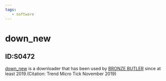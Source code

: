 ```yaml
---
tags:
   - software
---
```

# down_new
## ID:S0472
 [down_new](software/S0472) is a downloader that has been used by [BRONZE BUTLER](groups/G0060) since at least 2019.(Citation: Trend Micro Tick November 2019)
